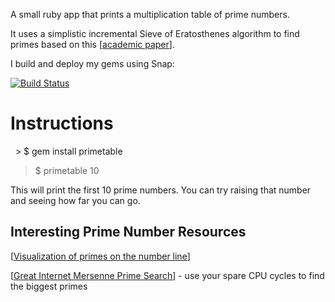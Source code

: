 A small ruby app that prints a multiplication table of prime numbers.

It uses a simplistic incremental Sieve of Eratosthenes algorithm to find primes based on this [[academic paper](http://www.cs.hmc.edu/~oneill/papers/Sieve-JFP.pdf)].

I build and deploy my gems using Snap:

[![Build Status](https://snap-ci.com/rearadmiral/primetable/branch/incremental_sieve/build_image)](https://snap-ci.com/rearadmiral/primetable/branch/incremental_sieve)

Instructions
============

   > $ gem install primetable

   > $ primetable 10

This will print the first 10 prime numbers.  You can try raising that number and seeing how far you can go.


Interesting Prime Number Resources
----------------------------------

[[Visualization of primes on the number line](http://www.fastcodesign.com/1670397/infographic-visualizing-prime-numbers-for-people-who-suck-at-math)]

[[Great Internet Mersenne Prime Search](http://www.mersenne.org/)] - use your spare CPU cycles to find the biggest primes

